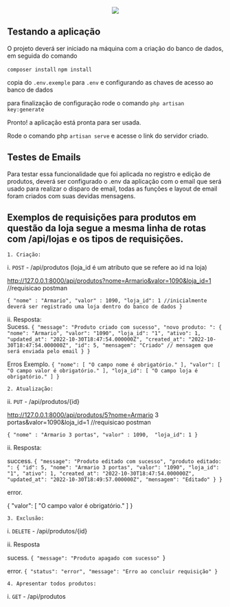 <p align="center">
<img src="http://img.shields.io/static/v1?label=STATUS&message=FINALIZADO&color=GREEN&style=for-the-badge"/>
</p>


## Testando a aplicação 

O projeto deverá ser iniciado na máquina com a criação do banco de dados, em seguida do comando 

`composer install`
`npm install` 

copia do `.env.exemple` para `.env` e configurando as chaves de acesso ao banco de dados 

para finalização de configuração rode o comando `php artisan key:generate`
 
Pronto! a aplicação está pronta para ser usada. 

Rode o comando php `artisan serve` e acesse o link do servidor criado.

## Testes de Emails 

Para testar essa funcionalidade que foi aplicada no registro e edição de produtos, deverá ser configurado o .env da aplicação com o email que será usado para realizar o disparo de email, todas as funções e layout de email foram criados com suas devidas mensagens.

## Exemplos de requisições para produtos em questão da loja segue a mesma linha de rotas com /api/lojas e os tipos de requisições. 

`1. Criação:` 

i. `POST` - /api/produtos  (loja_id é um atributo que se refere ao id na loja)

http://127.0.0.1:8000/api/produtos?nome=Armario&valor=1090&loja_id=1 //requisicao postman

`{
   "nome" : "Armario",
   "valor" : 1090,
   "loja_id": 1 //inicialmente deverá ser registrado uma loja dentro do banco de dados
}`

ii. Resposta:  
Sucess. 
`{
    "message": "Produto criado com sucesso",
    "novo produto: ": {
        "nome": "Armario",
        "valor": "1090",
        "loja_id": "1",
        "ativo": 1,
        "updated_at": "2022-10-30T18:47:54.000000Z",
        "created_at": "2022-10-30T18:47:54.000000Z",
        "id": 5,
        "mensagem": "Criado" // mensagem que será enviada pelo email
    }
}`

Erros Exemplo. 
`{
    "nome": [
        "O campo nome é obrigatório."
    ],
    "valor": [
        "O campo valor é obrigatório."
    ],
    "loja_id": [
        "O campo loja é obrigatório."
    ]
}`


`2. Atualização:` 

ii. `PUT` - /api/produtos/{id} 

http://127.0.0.1:8000/api/produtos/5?nome=Armario 3 portas&valor=1090&loja_id=1 //requisicao postman

`{
   "nome" : "Armario 3 portas",
   "valor" : 1090, 
   "loja_id": 1
}`

ii. Resposta: 

success.
`{
   "message": "Produto editado com sucesso",
    "produto editado: ": {
        "id": 5,
        "nome": "Armario 3 portas",
        "valor": "1090",
        "loja_id": "1",
        "ativo": 1,
        "created_at": "2022-10-30T18:47:54.000000Z",
        "updated_at": "2022-10-30T18:49:57.000000Z",
        "mensagem": "Editado"
    }
}`

error. 

{
   "valor": [
       "O campo valor é obrigatório."
   ]
}

`3. Exclusão:` 

i. `DELETE` - /api/produtos/{id}

ii. Resposta 

sucess. 
`{
    "message": "Produto apagado com sucesso"
`}

error. 
`{
    "status": "error",
    "message": "Erro ao concluir requisição"
}`

`4. Apresentar todos produtos:` 

i. `GET` - /api/produtos




